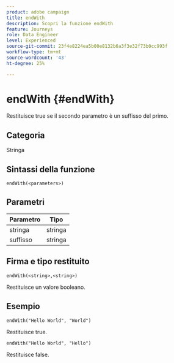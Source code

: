 ```yaml
---
product: adobe campaign
title: endWith
description: Scopri la funzione endWith
feature: Journeys
role: Data Engineer
level: Experienced
source-git-commit: 23f4e8224ea5b00e8132b6a3f3e32f73b0cc993f
workflow-type: tm+mt
source-wordcount: '43'
ht-degree: 25%

---
```


# endWith {#endWith}

Restituisce true se il secondo parametro è un suffisso del primo.

## Categoria

Stringa

## Sintassi della funzione

`endWith(<parameters>)`

## Parametri

| Parametro | Tipo |
|-----------|------------------|
| stringa | stringa |
| suffisso | stringa |

## Firma e tipo restituito

`endWith(<string>,<string>)`

Restituisce un valore booleano.

## Esempio

`endWith("Hello World", "World")`

Restituisce true.

`endWith("Hello World", "Hello")`

Restituisce false.
